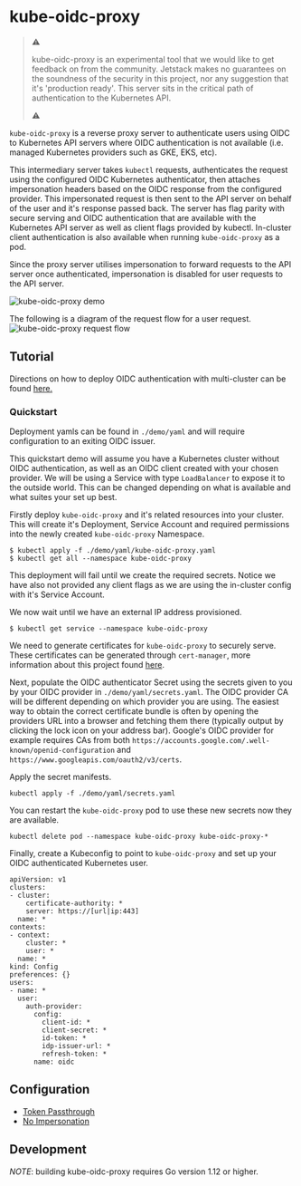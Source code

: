 # kube-oidc-proxy

>  :warning:
>
>  kube-oidc-proxy is an experimental tool that we would like to get feedback
>  on from the community. Jetstack makes no guarantees on the soundness of the
>  security in this project, nor any suggestion that it's 'production ready'.
>  This server sits in the critical path of authentication to the Kubernetes
>  API.
>
>  :warning:

`kube-oidc-proxy` is a reverse proxy server to authenticate users using OIDC to
Kubernetes API servers where OIDC authentication is not available (i.e. managed 
Kubernetes providers such as GKE, EKS, etc).

This intermediary server takes `kubectl` requests, authenticates the request using
the configured OIDC Kubernetes authenticator, then attaches impersonation
headers based on the OIDC response from the configured provider. This
impersonated request is then sent to the API server on behalf of the user and
it's response passed back. The server has flag parity with secure serving and
OIDC authentication that are available with the Kubernetes API server as well as
client flags provided by kubectl. In-cluster client authentication is also
available when running `kube-oidc-proxy` as a pod.

Since the proxy server utilises impersonation to forward requests to the API
server once authenticated, impersonation is disabled for user requests to the
API server.

![kube-oidc-proxy demo](https://storage.googleapis.com/kube-oidc-proxy/demo-9de755f8e4b4e5dd67d17addf09759860f903098.svg)

The following is a diagram of the request flow for a user request.
![kube-oidc-proxy request
flow](https://storage.googleapis.com/kube-oidc-proxy/diagram-d9623e38a6cd3b585b45f47d80ca1e1c43c7e695.png)

## Tutorial

Directions on how to deploy OIDC authentication with multi-cluster can be found
[here.](./demo/README.md)

### Quickstart

Deployment yamls can be found in `./demo/yaml` and will require configuration to
an exiting OIDC issuer.

This quickstart demo will assume you have a Kubernetes cluster without OIDC
authentication, as well as an OIDC client created with your chosen
provider. We will be using a Service with type `LoadBalancer` to expose it to
the outside world. This can be changed depending on what is available and what
suites your set up best.

Firstly deploy `kube-oidc-proxy` and it's related resources into your cluster.
This will create it's Deployment, Service Account and required permissions into
the newly created `kube-oidc-proxy` Namespace.

```
$ kubectl apply -f ./demo/yaml/kube-oidc-proxy.yaml
$ kubectl get all --namespace kube-oidc-proxy
```

This deployment will fail until we create the required secrets. Notice we have
also not provided any client flags as we are using the in-cluster config with
it's Service Account.

We now wait until we have an external IP address provisioned.

```
$ kubectl get service --namespace kube-oidc-proxy
```

We need to generate certificates for `kube-oidc-proxy` to securely serve.  These
certificates can be generated through `cert-manager`, more information about
this project found [here](https://github.com/jetstack/cert-manager).

Next, populate the OIDC authenticator Secret using the secrets given to you
by your OIDC provider in `./demo/yaml/secrets.yaml`. The OIDC provider CA will be
different depending on which provider you are using. The easiest way to obtain
the correct certificate bundle is often by opening the providers URL into a
browser and fetching them there (typically output by clicking the lock icon on
your address bar). Google's OIDC provider for example requires CAs from both
`https://accounts.google.com/.well-known/openid-configuration` and
`https://www.googleapis.com/oauth2/v3/certs`.


Apply the secret manifests.

```
kubectl apply -f ./demo/yaml/secrets.yaml
```

You can restart the `kube-oidc-proxy` pod to use these new secrets
now they are available.

```
kubectl delete pod --namespace kube-oidc-proxy kube-oidc-proxy-*
```

Finally, create a Kubeconfig to point to `kube-oidc-proxy` and set up your OIDC
authenticated Kubernetes user.

```
apiVersion: v1
clusters:
- cluster:
    certificate-authority: *
    server: https://[url|ip:443]
  name: *
contexts:
- context:
    cluster: *
    user: *
  name: *
kind: Config
preferences: {}
users:
- name: *
  user:
    auth-provider:
      config:
        client-id: *
        client-secret: *
        id-token: *
        idp-issuer-url: *
        refresh-token: *
      name: oidc
```

## Configuration
 - [Token Passthrough](./docs/tasks/token-passthrough.md)
 - [No Impersonation](./docs/tasks/no-impersonation.md)

## Development
*NOTE*: building kube-oidc-proxy requires Go version 1.12 or higher.
